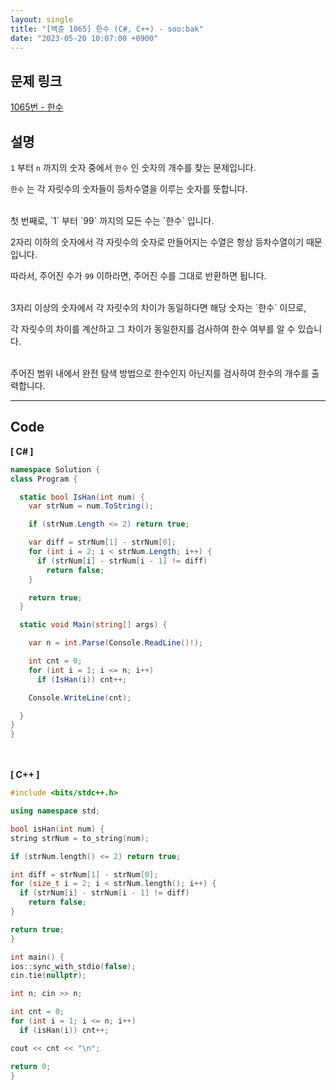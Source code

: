 ```yaml
---
layout: single
title: "[백준 1065] 한수 (C#, C++) - soo:bak"
date: "2023-05-20 10:07:00 +0900"
---
```


## 문제 링크
  [1065번 - 한수](https://www.acmicpc.net/problem/1065)

## 설명
`1` 부터 `n` 까지의 숫자 중에서 `한수` 인 숫자의 개수를 찾는 문제입니다. <br>

`한수` 는 각 자릿수의 숫자들이 등차수열을 이루는 숫자를 뜻합니다. <br>

<br>
첫 번째로, `1` 부터 `99` 까지의 모든 수는 `한수` 입니다.<br>

2자리 이하의 숫자에서 각 자릿수의 숫자로 만들어지는 수열은 항상 등차수열이기 때문입니다.

따라서, 주어진 수가 `99` 이하라면, 주어진 수를 그대로 반환하면 됩니다. <br>

<br>
3자리 이상의 숫자에서 각 자릿수의 차이가 동일하다면 해당 숫자는 `한수` 이므로, <br>

각 자릿수의 차이를 계산하고 그 차이가 동일한지를 검사하여 한수 여부를 알 수 있습니다. <br>

<br>
주어진 범위 내에서 완전 탐색 방법으로 한수인지 아닌지를 검사하여 한수의 개수를 출력합니다. <br>

- - -

## Code
<b>[ C# ] </b>
<br>

  ```c#
namespace Solution {
  class Program {

    static bool IsHan(int num) {
      var strNum = num.ToString();

      if (strNum.Length <= 2) return true;

      var diff = strNum[1] - strNum[0];
      for (int i = 2; i < strNum.Length; i++) {
        if (strNum[i] - strNum[i - 1] != diff)
          return false;
      }

      return true;
    }

    static void Main(string[] args) {

      var n = int.Parse(Console.ReadLine()!);

      int cnt = 0;
      for (int i = 1; i <= n; i++)
        if (IsHan(i)) cnt++;

      Console.WriteLine(cnt);

    }
  }
}
  ```
<br><br>
<b>[ C++ ] </b>
<br>

  ```c++
#include <bits/stdc++.h>

using namespace std;

bool isHan(int num) {
  string strNum = to_string(num);

  if (strNum.length() <= 2) return true;

  int diff = strNum[1] - strNum[0];
  for (size_t i = 2; i < strNum.length(); i++) {
    if (strNum[i] - strNum[i - 1] != diff)
      return false;
  }

  return true;
}

int main() {
  ios::sync_with_stdio(false);
  cin.tie(nullptr);

  int n; cin >> n;

  int cnt = 0;
  for (int i = 1; i <= n; i++)
    if (isHan(i)) cnt++;

  cout << cnt << "\n";

  return 0;
}
  ```
